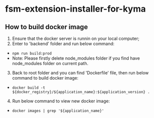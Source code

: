 # fsm-extension-installer-for-kyma

## How to build docker image
1. Ensure that the docker server is runnin on your local computer;
2. Enter to 'backend' folder and run below command:
*   `npm run build:prod`
*  Note: Please firstly delete node_modules folder if you find have node_modules folder on current path.
3. Back to root folder and you can find 'Dockerfile' file, then run below command to build docker image:
*   `docker build -t ${docker_registry}/${application_name}:${application_version} .`
4. Run below command to view new docker image:
*   `docker images | grep '${application_name}'`
